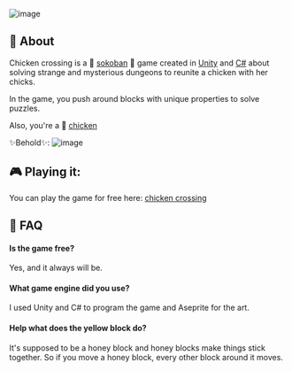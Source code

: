 ![image](https://user-images.githubusercontent.com/84760072/187482587-ab5f1a3c-266c-480c-ab81-4ee6cae9270d.png)
## 📖 About
Chicken crossing is a 🧦 [sokoban](https://en.wikipedia.org/wiki/Sokoban) 🧦 game created in [Unity](https://en.wikipedia.org/wiki/Unity_(game_engine)) and [C#](https://en.wikipedia.org/wiki/C_Sharp_(programming_language)) about solving strange and mysterious dungeons to reunite a chicken with her chicks.  
  
In the game, you push around blocks with unique properties to solve puzzles.  
  
Also, you're a 🐔 [chicken](https://en.wikipedia.org/wiki/Chicken) 
  
✨Behold✨:
![image](https://user-images.githubusercontent.com/84760072/187483330-662b5c9c-e87a-4d10-92cd-6124d8819e89.png)
  
## 🎮 Playing it:  
You can play the game for free here: [chicken crossing](https://hwelsters.itch.io/chicken-crossing)
  
## 🤔 FAQ
#### Is the game free?
Yes, and it always will be.
  
#### What game engine did you use?
I used Unity and C# to program the game and Aseprite for the art.

#### Help what does the yellow block do?
It's supposed to be a honey block and honey blocks make things stick together. So if you move a honey block, every other block around it moves.
